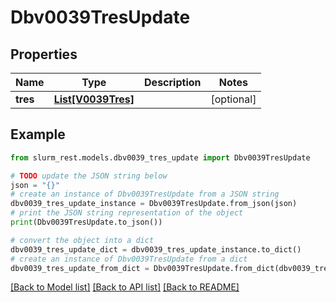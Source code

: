 # Dbv0039TresUpdate


## Properties

Name | Type | Description | Notes
------------ | ------------- | ------------- | -------------
**tres** | [**List[V0039Tres]**](V0039Tres.md) |  | [optional] 

## Example

```python
from slurm_rest.models.dbv0039_tres_update import Dbv0039TresUpdate

# TODO update the JSON string below
json = "{}"
# create an instance of Dbv0039TresUpdate from a JSON string
dbv0039_tres_update_instance = Dbv0039TresUpdate.from_json(json)
# print the JSON string representation of the object
print(Dbv0039TresUpdate.to_json())

# convert the object into a dict
dbv0039_tres_update_dict = dbv0039_tres_update_instance.to_dict()
# create an instance of Dbv0039TresUpdate from a dict
dbv0039_tres_update_from_dict = Dbv0039TresUpdate.from_dict(dbv0039_tres_update_dict)
```
[[Back to Model list]](../README.md#documentation-for-models) [[Back to API list]](../README.md#documentation-for-api-endpoints) [[Back to README]](../README.md)


